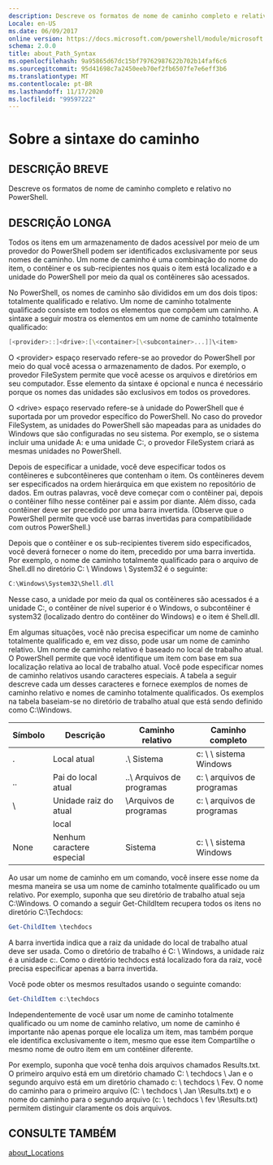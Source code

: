 ```yaml
---
description: Descreve os formatos de nome de caminho completo e relativo no PowerShell.
Locale: en-US
ms.date: 06/09/2017
online version: https://docs.microsoft.com/powershell/module/microsoft.powershell.core/about/about_path_syntax?view=powershell-7.2&WT.mc_id=ps-gethelp
schema: 2.0.0
title: about_Path_Syntax
ms.openlocfilehash: 9a95865d67dc15bf79762987622b702b14faf6c6
ms.sourcegitcommit: 95d41698c7a2450eeb70ef2fb6507fe7e6eff3b6
ms.translationtype: MT
ms.contentlocale: pt-BR
ms.lasthandoff: 11/17/2020
ms.locfileid: "99597222"
---
```

# <a name="about-path-syntax"></a>Sobre a sintaxe do caminho

## <a name="short-description"></a>DESCRIÇÃO BREVE
Descreve os formatos de nome de caminho completo e relativo no PowerShell.

## <a name="long-description"></a>DESCRIÇÃO LONGA

Todos os itens em um armazenamento de dados acessível por meio de um provedor do PowerShell podem ser identificados exclusivamente por seus nomes de caminho. Um nome de caminho é uma combinação do nome do item, o contêiner e os sub-recipientes nos quais o item está localizado e a unidade do PowerShell por meio da qual os contêineres são acessados.

No PowerShell, os nomes de caminho são divididos em um dos dois tipos: totalmente qualificado e relativo. Um nome de caminho totalmente qualificado consiste em todos os elementos que compõem um caminho. A sintaxe a seguir mostra os elementos em um nome de caminho totalmente qualificado:

```powershell
[<provider>::]<drive>:[\<container>[\<subcontainer>...]]\<item>
```

O \<provider\> espaço reservado refere-se ao provedor do PowerShell por meio do qual você acessa o armazenamento de dados. Por exemplo, o provedor FileSystem permite que você acesse os arquivos e diretórios em seu computador. Esse elemento da sintaxe é opcional e nunca é necessário porque os nomes das unidades são exclusivos em todos os provedores.

O \<drive\> espaço reservado refere-se à unidade do PowerShell que é suportada por um provedor específico do PowerShell. No caso do provedor FileSystem, as unidades do PowerShell são mapeadas para as unidades do Windows que são configuradas no seu sistema. Por exemplo, se o sistema incluir uma unidade A: e uma unidade C:, o provedor FileSystem criará as mesmas unidades no PowerShell.

Depois de especificar a unidade, você deve especificar todos os contêineres e subcontêineres que contenham o item. Os contêineres devem ser especificados na ordem hierárquica em que existem no repositório de dados. Em outras palavras, você deve começar com o contêiner pai, depois o contêiner filho nesse contêiner pai e assim por diante. Além disso, cada contêiner deve ser precedido por uma barra invertida. (Observe que o PowerShell permite que você use barras invertidas para compatibilidade com outros PowerShell.)

Depois que o contêiner e os sub-recipientes tiverem sido especificados, você deverá fornecer o nome do item, precedido por uma barra invertida. Por exemplo, o nome de caminho totalmente qualificado para o arquivo de Shell.dll no diretório C: \\ Windows \\ System32 é o seguinte:

```powershell
C:\Windows\System32\Shell.dll
```

Nesse caso, a unidade por meio da qual os contêineres são acessados é a unidade C:, o contêiner de nível superior é o Windows, o subcontêiner é system32 (localizado dentro do contêiner do Windows) e o item é Shell.dll.

Em algumas situações, você não precisa especificar um nome de caminho totalmente qualificado e, em vez disso, pode usar um nome de caminho relativo. Um nome de caminho relativo é baseado no local de trabalho atual. O PowerShell permite que você identifique um item com base em sua localização relativa ao local de trabalho atual. Você pode especificar nomes de caminho relativos usando caracteres especiais. A tabela a seguir descreve cada um desses caracteres e fornece exemplos de nomes de caminho relativo e nomes de caminho totalmente qualificados. Os exemplos na tabela baseiam-se no diretório de trabalho atual que está sendo definido como C:\Windows.

|Símbolo|Descrição               |Caminho relativo    |Caminho completo          |
|------|--------------------------|-----------------|-------------------|
|.     |Local atual          |.\\ Sistema        |c: \\ \\ sistema Windows|
|..    |Pai do local atual|..\\ Arquivos de programas|c: \\ arquivos de programas  |
|\     |Unidade raiz do atual     |\\Arquivos de programas  |c: \\ arquivos de programas  |
|      |local                  |                 |                   |
|None|Nenhum caractere especial     |Sistema           |c: \\ \\ sistema Windows|

Ao usar um nome de caminho em um comando, você insere esse nome da mesma maneira se usa um nome de caminho totalmente qualificado ou um relativo. Por exemplo, suponha que seu diretório de trabalho atual seja C:\Windows. O comando a seguir Get-ChildItem recupera todos os itens no diretório C:\Techdocs:

```powershell
Get-ChildItem \techdocs
```

A barra invertida indica que a raiz da unidade do local de trabalho atual deve ser usada. Como o diretório de trabalho é C: \\ Windows, a unidade raiz é a unidade c:. Como o diretório techdocs está localizado fora da raiz, você precisa especificar apenas a barra invertida.

Você pode obter os mesmos resultados usando o seguinte comando:

```powershell
Get-ChildItem c:\techdocs
```

Independentemente de você usar um nome de caminho totalmente qualificado ou um nome de caminho relativo, um nome de caminho é importante não apenas porque ele localiza um item, mas também porque ele identifica exclusivamente o item, mesmo que esse item Compartilhe o mesmo nome de outro item em um contêiner diferente.

Por exemplo, suponha que você tenha dois arquivos chamados Results.txt.
O primeiro arquivo está em um diretório chamado C: \\ techdocs \\ Jan e o segundo arquivo está em um diretório chamado c: \\ techdocs \\ Fev. O nome do caminho para o primeiro arquivo (C: \\ techdocs \\ Jan \\Results.txt) e o nome do caminho para o segundo arquivo (c: \\ techdocs \\ fev \\Results.txt) permitem distinguir claramente os dois arquivos.

## <a name="see-also"></a>CONSULTE TAMBÉM

[about_Locations](about_Locations.md)

